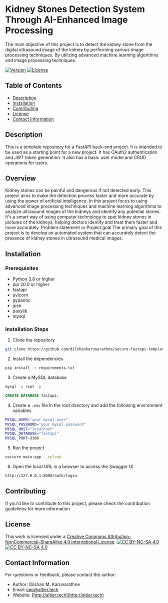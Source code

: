 # Kidney Stones Detection System Through AI-Enhanced Image Processing

The main objective of this project is to detect the kidney stone from the digital ultrasound image of 
the kidney by performing various image processing techniques. By utilizing advanced machine learning 
algorithms and image processing techniques.

[![Version](https://img.shields.io/badge/version-1.0-brightgreen.svg)](https://pypi.org/project/ad-topic-recommender/)
[![License](https://img.shields.io/badge/license-CC%20BY--NC--SA%204.0-blue.svg)](https://creativecommons.org/licenses/by-nc-sa/4.0/)

## Table of Contents

- [Description](#description)
- [Installation](#installation)
- [Contributing](#contributing)
- [License](#license)
- [Contact Information](#contact-information)

## Description

This is a template repository for a FastAPI back-end project. It is intended to be used as a starting point for a new project.
It has OAuth2 authentication and JWT token generation. It also has a basic user model and CRUD operations for users.

## Overview

Kidney stones can be painful and dangerous if not detected early. This project aims to make the detection process faster and more accurate by using the power of artificial intelligence. In this project focus to using advanced image processing techniques and machine learning algorithms to analyze ultrasound images of the kidneys and identify any potential stones. It's a smart way of using computer technology to spot kidney stones in pictures of the kidneys, helping doctors identify and treat them faster and more accurately.
Problem statement or Project goal
The primary goal of this project is to develop an automated system that can accurately detect the presence of kidney stones in ultrasound medical images.

## Installation

### Prerequisites

- Python 3.8 or higher
- pip 20.0 or higher
- fastapi
- uvicorn
- pydantic
- jose
- passlib
- mysql

### Installation Steps

1. Clone the repository

```bash
git clone https://github.com/dilshankarunarathne/secure-fastapi-template.git
```

2. Install the dependencies

```bash
pip install -r requirements.txt
```

3. Create a MySQL database

```bash
mysql -u root -p
```

```sql
CREATE DATABASE fastapi;
```

4. Create a `.env` file in the root directory and add the following environment variables

```bash
MYSQL_USER="your mysql user"
MYSQL_PASSWORD="your mysql password"
MYSQL_HOST="localhost"
MYSQL_DATABASE="fastapi"
MYSQL_PORT=3306
```

5. Run the project

```bash
uvicorn main:app --reload
```

6. Open the local URL in a browser to access the Swagger UI

```bash
http://127.0.0.1:8000/auth/login
```

## Contributing

If you'd like to contribute to this project, please check the contribution guidelines for more information.

## License

This work is licensed under a
[Creative Commons Attribution-NonCommercial-ShareAlike 4.0 International License][cc-by-nc-sa].
[![CC BY-NC-SA 4.0][cc-by-nc-sa-shield]][cc-by-nc-sa]  
[![CC BY-NC-SA 4.0][cc-by-nc-sa-image]][cc-by-nc-sa] 

[cc-by-nc-sa]: http://creativecommons.org/licenses/by-nc-sa/4.0/
[cc-by-nc-sa-image]: https://licensebuttons.net/l/by-nc-sa/4.0/88x31.png
[cc-by-nc-sa-shield]: https://img.shields.io/badge/License-CC%20BY--NC--SA%204.0-lightgrey.svg

## Contact Information

For questions or feedback, please contact the author:

- Author: Dilshan M. Karunarathne
- Email: ceo@altier.tech
- Website: [http://altier.tech](http://altier.tech)

